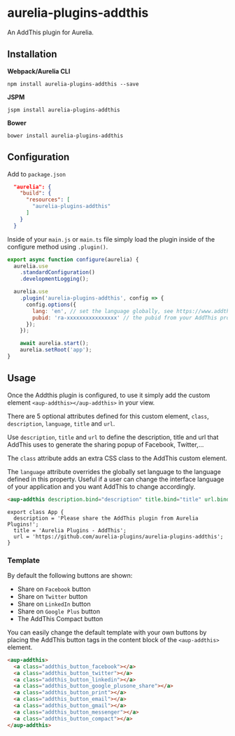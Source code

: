 # aurelia-plugins-addthis

An AddThis plugin for Aurelia.

## Installation

**Webpack/Aurelia CLI**

```shell
npm install aurelia-plugins-addthis --save
```

**JSPM**

```shell
jspm install aurelia-plugins-addthis
```

**Bower**

```shell
bower install aurelia-plugins-addthis
```

## Configuration

Add to `package.json`

```json
  "aurelia": {
    "build": {
      "resources": [
        "aurelia-plugins-addthis"
      ]
    }
  }
```

Inside of your `main.js` or `main.ts` file simply load the plugin inside of the configure method using `.plugin()`.

```javascript
export async function configure(aurelia) {
  aurelia.use
    .standardConfiguration()
    .developmentLogging();

  aurelia.use
    .plugin('aurelia-plugins-addthis', config => {
      config.options({
        lang: 'en', // set the language globally, see https://www.addthis.com/academy/localization
        pubid: 'ra-xxxxxxxxxxxxxxxx' // the pubid from your AddThis project
      });
    });

    await aurelia.start();
    aurelia.setRoot('app');
}
```

## Usage

Once the Addthis plugin is configured, to use it simply add the custom element `<aup-addthis></aup-addthis>` in your view.
 
There are 5 optional attributes defined for this custom element, `class`, `description`, `language`, `title` and `url`.

Use `description`, `title` and `url` to define the description, title and url that AddThis uses to generate the sharing popup of Facebook, Twitter,&hellip;

The `class` attribute adds an extra CSS class to the AddThis custom element.

The `language` attribute overrides the globally set language to the language defined in this property. Useful if a user can change the interface language of your application and you want AddThis to change accordingly.  

```HTML
<aup-addthis description.bind="description" title.bind="title" url.bind="url"></aup-addthis>
```

```JS
export class App {
  description = 'Please share the AddThis plugin from Aurelia Plugins!';
  title = 'Aurelia Plugins - AddThis';
  url = 'https://github.com/aurelia-plugins/aurelia-plugins-addthis';
}
```

### Template

By default the following buttons are shown:

* Share on `Facebook` button
* Share on `Twitter` button
* Share on `LinkedIn` button
* Share on `Google Plus` button
* The AddThis Compact button

You can easily change the default template with your own buttons by placing the AddThis button tags in the content block of the `<aup-addthis>` element. 

```HTML
<aup-addthis>
  <a class="addthis_button_facebook"></a>
  <a class="addthis_button_twitter"></a>
  <a class="addthis_button_linkedin"></a>
  <a class="addthis_button_google_plusone_share"></a>
  <a class="addthis_button_print"></a>
  <a class="addthis_button_email"></a>
  <a class="addthis_button_gmail"></a>
  <a class="addthis_button_messenger"></a>
  <a class="addthis_button_compact"></a>
</aup-addthis>
```
